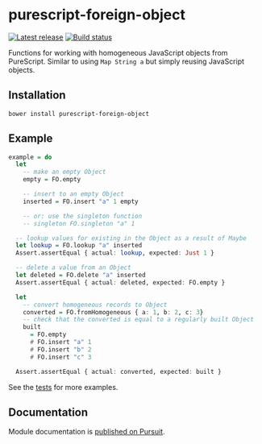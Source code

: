 # purescript-foreign-object

[![Latest release](http://img.shields.io/github/release/purescript/purescript-foreign-object.svg)](https://github.com/purescript/purescript-foreign-object/releases)
[![Build status](https://travis-ci.org/purescript/purescript-foreign-object.svg?branch=master)](https://travis-ci.org/purescript/purescript-foreign-object)

Functions for working with homogeneous JavaScript objects from PureScript. Similar to using `Map String a` but simply reusing JavaScript objects.

## Installation

```
bower install purescript-foreign-object
```

## Example

```purs
example = do
  let
    -- make an empty Object
    empty = FO.empty

    -- insert to an empty Object
    inserted = FO.insert "a" 1 empty

    -- or: use the singleton function
    -- singleton FO.singleton "a" 1

  -- lookup values for existing in the Object as a result of Maybe
  let lookup = FO.lookup "a" inserted
  Assert.assertEqual { actual: lookup, expected: Just 1 }

  -- delete a value from an Object
  let deleted = FO.delete "a" inserted
  Assert.assertEqual { actual: deleted, expected: FO.empty }

  let
    -- convert homogeneous records to Object
    converted = FO.fromHomogeneous { a: 1, b: 2, c: 3}
    -- check that the converted is equal to a regularly built Object
    built
      = FO.empty
      # FO.insert "a" 1
      # FO.insert "b" 2
      # FO.insert "c" 3

  Assert.assertEqual { actual: converted, expected: built }
```

See the [tests](test/Main.purs) for more examples.

## Documentation

Module documentation is [published on Pursuit](http://pursuit.purescript.org/packages/purescript-foreign-object).
